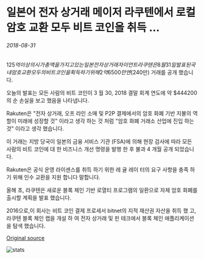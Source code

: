 # 일본어 전자 상거래 메이저 라쿠텐에서 로컬 암호 교환 모두 비트 코인을 취득 ...

###### 2018-08-31

$125억 이상의 시가 총액을가지고 있는 일본 전자 상거래 자이언트 라쿠텐은 8 월 31 일 발표 된 국내 암호 교환 모두의 비트 코인을 획득 하기 위해 2억6500만 엔 ($240만) 거래를 공개 했습니다.

오늘의 발표는 모든 사람의 비트 코인이 3 월 30, 2018 결말 회계 연도에 약 $444200의 순 손실을 보고 했음을 나타냅니다.

Rakuten은 "전자 상거래, 오프 라인 소매 및 P2P 결제에서의 암호 화폐 기반 지불의 역할이 미래에 성장할 것" 이라고 생각 하는 것 처럼 "암호 화폐 거래소 산업에 진입 하는 것" 이라고 생각 했습니다.

이 거래는 지방 당국이 일본의 금융 서비스 기관 (FSA)에 의해 현장 검사에 따라 모든 사람의 비트 코인에 대 한 비즈니스 개선 명령을 발행 한 후 불과 4 개월 공개 되었습니다.

Rakuten은 공식 운영 라이센스를 취득 하기 위한 레 귤 레이 터의 요구 사항을 충족 하기 위해 인수 교환을 지원 합니다 말합니다.

올해 초, 라쿠텐은 새로운 블록 체인 기반 로열티 프로그램의 일환으로 자체 암호 화폐를 출시할 계획을 발표 했습니다.

2016으로,이 회사는 비트 코인 결제 프로세서 bitnet의 지적 재산권 자산을 취득 했 고, 라쿠텐 블록 체인 랩을 개설 하 여 전자 상거래 및 핀 테크에서 블록 체인 애플리케이션을 탐색 했습니다.

[Original source](https://cointelegraph.com/news/japanese-e-commerce-major-rakuten-to-acquire-local-crypto-exchange-everybodys-bitcoin)

![stats](https://c.statcounter.com/11760860/0/a89fa40b/1/ "stats")